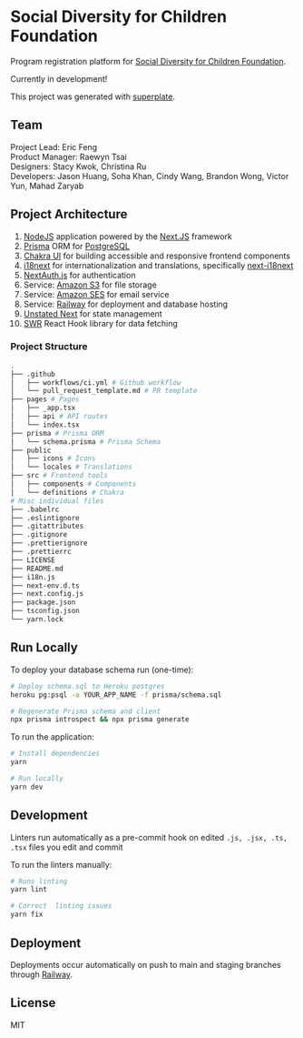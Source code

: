 # Social Diversity for Children Foundation

Program registration platform for [Social Diversity for Children Foundation](https://www.socialdiversity.org).

Currently in development!

This project was generated with [superplate](https://github.com/pankod/superplate).

## Team

Project Lead: Eric Feng\
Product Manager: Raewyn Tsai\
Designers: Stacy Kwok, Christina Ru\
Developers: Jason Huang, Soha Khan, Cindy Wang, Brandon Wong, Victor Yun, Mahad Zaryab

## Project Architecture

1. [NodeJS](https://nodejs.org/en/) application powered by the [Next.JS](https://nextjs.org/)
   framework
2. [Prisma](https://www.prisma.io/) ORM for [PostgreSQL](https://www.postgresql.org/)
3. [Chakra UI](https://chakra-ui.com/) for building accessible and responsive frontend components
4. [i18next](https://www.i18next.com/) for internationalization and translations, specifically [next-i18next](https://github.com/isaachinman/next-i18next)
5. [NextAuth.js](https://next-auth.js.org/) for authentication
6. Service: [Amazon S3](https://aws.amazon.com/s3/) for file storage
7. Service: [Amazon SES](https://aws.amazon.com/ses/) for email service
8. Service: [Railway](https://docs.railway.app/) for deployment and database hosting
9. [Unstated Next](https://github.com/jamiebuilds/unstated-next) for state management
10. [SWR](https://swr.vercel.app/) React Hook library for data fetching

### Project Structure

```bash
.
├── .github
│   ├── workflows/ci.yml # Github workflow
│   └── pull_request_template.md # PR template
├── pages # Pages
│   ├── _app.tsx
│   ├── api # API routes
│   └── index.tsx
├── prisma # Prisma ORM
│   └── schema.prisma # Prisma Schema
├── public
│   ├── icons # Icons
│   └── locales # Translations
├── src # Frontend tools
│   ├── components # Components
│   └── definitions # Chakra
# Misc individual files
├── .babelrc
├── .eslintignore
├── .gitattributes
├── .gitignore
├── .prettierignore
├── .prettierrc
├── LICENSE
├── README.md
├── i18n.js
├── next-env.d.ts
├── next.config.js
├── package.json
├── tsconfig.json
└── yarn.lock
```

## Run Locally

To deploy your database schema run (one-time):

```bash
# Deploy schema.sql to Heroku postgres
heroku pg:psql -a YOUR_APP_NAME -f prisma/schema.sql

# Regenerate Prisma schema and client
npx prisma introspect && npx prisma generate
```

To run the application:

```bash
# Install dependencies
yarn

# Run locally
yarn dev
```

## Development

Linters run automatically as a pre-commit hook on edited `.js, .jsx, .ts, .tsx` files you edit and commit

To run the linters manually:

```bash
# Runs linting
yarn lint

# Correct  linting issues
yarn fix
```

## Deployment

Deployments occur automatically on push to main and staging branches through [Railway](https://docs.railway.app/).

## License

MIT

